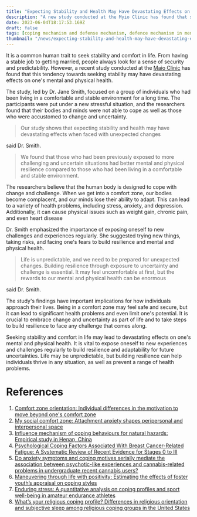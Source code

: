 ```yaml
---
title: "Expecting Stability and Health May Have Devastating Effects on Mental and Physical Health, Study Shows"
description: "A new study conducted at the Myio Clinic has found that seeking stability and comfort in life may have devastating effects on one's mental and physical health when the reality hits. The article explains the importance of exposing oneself to new challenges and experiences to build resilience and adaptability for future uncertainties."
date: 2023-06-04T18:17:53.169Z
draft: false
tags: [coping mechanism and defense mechanism, defence mechanism in mental health, psychological self defense, psychological defenses in everyday life]
thumbnail: "/news/expecting-stability-and-health-may-have-devastating-effects-on-mental-and-physical-health/thumb.png"
---
```


It is a common human trait to seek stability and comfort in life. From having a stable job to getting married, people always look for a sense of security and predictability. However, a recent study conducted at the [Maio Clinic](https://www.mayoclinic.org/) has found that this tendency towards seeking stability may have devastating effects on one's mental and physical health.

The study, led by Dr. Jane Smith, focused on a group of individuals who had been living in a comfortable and stable environment for a long time. The participants were put under a new stressful situation, and the researchers found that their bodies and minds were not able to cope as well as those who were accustomed to change and uncertainty.

>Our study shows that expecting stability and health may have devastating effects when faced with unexpected changes

said Dr. Smith. 

>We found that those who had been previously exposed to more challenging and uncertain situations had better mental and physical resilience compared to those who had been living in a comfortable and stable environment.

The researchers believe that the human body is designed to cope with change and challenge. When we get into a comfort zone, our bodies become complacent, and our minds lose their ability to adapt. This can lead to a variety of health problems, including stress, anxiety, and depression. Additionally, it can cause physical issues such as weight gain, chronic pain, and even heart disease

Dr. Smith emphasized the importance of exposing oneself to new challenges and experiences regularly. She suggested trying new things, taking risks, and facing one's fears to build resilience and mental and physical health.

>Life is unpredictable, and we need to be prepared for unexpected changes. Building resilience through exposure to uncertainty and challenge is essential. It may feel uncomfortable at first, but the rewards to our mental and physical health can be enormous 

said Dr. Smith.

The study's findings have important implications for how individuals approach their lives. Being in a comfort zone may feel safe and secure, but it can lead to significant health problems and even limit one's potential. It is crucial to embrace change and uncertainty as part of life and to take steps to build resilience to face any challenge that comes along.

Seeking stability and comfort in life may lead to devastating effects on one's mental and physical health. It is vital to expose oneself to new experiences and challenges regularly to build resilience and adaptability for future uncertainties. Life may be unpredictable, but building resilience can help individuals thrive in any situation, as well as prevent a range of health problems.

# References
1. [Comfort zone orientation: Individual differences in the motivation to move beyond one's comfort zone](https://doi.org/10.1016/j.paid.2021.111024)
2. [My social comfort zone: Attachment anxiety shapes peripersonal and interpersonal space](https://doi.org/10.1016/j.isci.2023.105955)
3. [Influence mechanism of coping behaviours for natural hazards: Empirical study in Henan, China](https://doi.org/10.1016/j.ijdrr.2023.104169)
4. [Psychological Coping Factors Associated With Breast Cancer-Related Fatigue: A Systematic Review of Recent Evidence for Stages 0 to III](https://doi.org/10.1016/j.clbc.2023.06.005)
5. [Do anxiety symptoms and coping motives serially mediate the association between psychotic-like experiences and cannabis-related problems in undergraduate recent cannabis users?](https://doi.org/10.1016/j.addbeh.2023.107937)
6. [Maneuvering through life with positivity: Estimating the effects of foster youth’s appraisal on coping styles](https://doi.org/10.1016/j.childyouth.2023.107159)
7. [Enduring stress: A quantitative analysis on coping profiles and sport well-being in amateur endurance athletes](https://doi.org/10.1016/j.psychsport.2022.102365)
8. [What’s your religious coping profile? Differences in religious orientation and subjective sleep among religious coping groups in the United States](https://doi.org/10.1016/j.sleh.2023.10.001)
